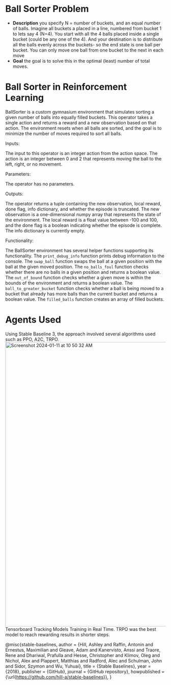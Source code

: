  # Ball Sorter Problem
 - <b>Description</b> you specify N = number of buckets, and an equal number of balls. Imagine all buckets a placed in a line, numbered from bucket 1 to lets say 4 (N=4). You start with all the 4 balls placed inside a single bucket (could be any one of the 4). And your destination is to distribute all the balls evenly across the buckets- so the end state is one ball per bucket. You can only move one ball from one bucket to the next in each move 
 - <b> Goal</b> the goal is to solve this in the optimal (least) number of total moves.

# Ball Sorter in Reinforcement Learning

BallSorter is a custom gymnasium environment that simulates sorting a given number of balls into equally filled buckets. This operator takes a single action and returns a reward and a new observation based on that action. The environment resets when all balls are sorted, and the goal is to minimize the number of moves required to sort all balls.

Inputs:

The input to this operator is an integer action from the action space. The action is an integer between 0 and 2 that represents moving the ball to the left, right, or no movement.

Parameters:

The operator has no parameters.

Outputs:

The operator returns a tuple containing the new observation, local reward, done flag, info dictionary, and whether the episode is truncated. The new observation is a one-dimensional numpy array that represents the state of the environment. The local reward is a float value between -100 and 100, and the done flag is a boolean indicating whether the episode is complete. The info dictionary is currently empty.

Functionality:

The BallSorter environment has several helper functions supporting its functionality. The `print_debug_info` function prints debug information to the console. The `swap_ball` function swaps the ball at a given position with the ball at the given moved position. The `no_balls_foul` function checks whether there are no balls in a given position and returns a boolean value. The `out_of_bound` function checks whether a given move is within the bounds of the environment and returns a boolean value. The `ball_to_greater_bucket` function checks whether a ball is being moved to a bucket that already has more balls than the current bucket and returns a boolean value. The `filled_balls` function creates an array of filled buckets.

# Agents Used
Using Stable Baseline 3, the approach involved several algorithms used such as PPO, A2C, TRPO.
<img width="893" alt="Screenshot 2024-01-11 at 10 50 32 AM" src="https://github.com/Rams901/ball-sorter/assets/47258547/76bb6491-6505-4648-b652-9ae0537f1202">
Tensorboard Tracking Models Training in Real Time. TRPO was the best model to reach rewarding results in shorter steps.

@misc{stable-baselines,
  author = {Hill, Ashley and Raffin, Antonin and Ernestus, Maximilian and Gleave, Adam and Kanervisto, Anssi and Traore, Rene and Dhariwal, Prafulla and Hesse, Christopher and Klimov, Oleg and Nichol, Alex and Plappert, Matthias and Radford, Alec and Schulman, John and Sidor, Szymon and Wu, Yuhuai},
  title = {Stable Baselines},
  year = {2018},
  publisher = {GitHub},
  journal = {GitHub repository},
  howpublished = {\url{https://github.com/hill-a/stable-baselines}},
}

